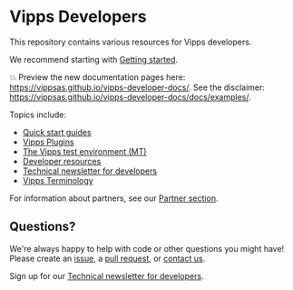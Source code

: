 <!-- START_METADATA
---
title: Introduction
sidebar_position: 1
draft: true
---
END_METADATA -->

# Vipps Developers

This repository contains various resources for Vipps developers.

We recommend starting with [Getting started](vipps-getting-started.md).

<!-- START_COMMENT -->

💥 Preview the new documentation pages here: <https://vippsas.github.io/vipps-developer-docs/>.
See the disclaimer: <https://vippsas.github.io/vipps-developer-docs/docs/examples/>.

<!-- END_COMMENT -->

Topics include:

* [Quick start guides](vipps-quick-start-guides.md)
* [Vipps Plugins](https://github.com/vippsas/vipps-plugins)
* [The Vipps test environment (MT)](vipps-test-environment.md)
* [Developer resources](vipps-resources.md)
* [Technical newsletter for developers](newsletters/README.md)
* [Vipps Terminology](vipps-terminology.md)

For information about partners, see our [Partner section](https://github.com/vippsas/vipps-partner#vipps-partners).

## Questions?

We're always happy to help with code or other questions you might have!
Please create an [issue](https://github.com/vippsas/vipps-developers/issues),
a [pull request](https://github.com/vippsas/vipps-developers/pulls),
or [contact us](contact.md).

Sign up for our [Technical newsletter for developers](newsletters/README.md).
